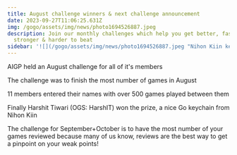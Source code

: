 ```yaml
---
title: August challenge winners & next challenge announcement
date: 2023-09-27T11:06:25.631Z
img: /gogo/assets/img/news/photo1694526887.jpeg
description: Join our monthly challenges which help you get better, faster,
  stronger & harder to beat
sidebar: '![](/gogo/assets/img/news/photo1694526887.jpeg "Nihon Kiin keychain")'
---
```

AIGP held an August challenge for all of it's members

The challenge was to finish the most number of games in August

11 members entered their names with over 500 games played between them

Finally Harshit Tiwari (OGS: HarshIT) won the prize, a nice Go keychain from Nihon Kiin

The challenge for September+October is to have the most number of your games reviewed because many of us know, reviews are the best way to get a pinpoint on your weak points!